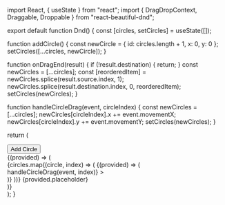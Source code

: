 import React, { useState } from "react";
import { DragDropContext, Draggable, Droppable } from "react-beautiful-dnd";

export default function Dnd() {
const [circles, setCircles] = useState([]);

function addCircle() {
const newCircle = { id: circles.length + 1, x: 0, y: 0 };
setCircles([...circles, newCircle]);
}

function onDragEnd(result) {
if (!result.destination) {
return;
}
const newCircles = [...circles];
const [reorderedItem] = newCircles.splice(result.source.index, 1);
newCircles.splice(result.destination.index, 0, reorderedItem);
setCircles(newCircles);
}

function handleCircleDrag(event, circleIndex) {
const newCircles = [...circles];
newCircles[circleIndex].x += event.movementX;
newCircles[circleIndex].y += event.movementY;
setCircles(newCircles);
}

return (
<div style={{ display: "flex", justifyContent: "center", marginTop: 50 }}>
<button onClick={addCircle}>Add Circle</button>
<div style={{ width: 400, height: 400, border: "1px solid black" }}>
<DragDropContext onDragEnd={onDragEnd}>
<Droppable droppableId="circles">
{(provided) => (
<div ref={provided.innerRef} {...provided.droppableProps}>
{circles.map((circle, index) => (
<Draggable key={circle.id} draggableId={circle.id} index={index}>
{(provided) => (
<div
ref={provided.innerRef}
{...provided.draggableProps}
{...provided.dragHandleProps}
style={{
                          width: 50,
                          height: 50,
                          borderRadius: "50%",
                          backgroundColor: "blue",
                          margin: 10,
                          position: "absolute",
                          left: circle.x,
                          top: circle.y,
                          cursor: "move"
                        }}
onClick={(event) => handleCircleDrag(event, index)} ></div>
)}
</Draggable>
))}
{provided.placeholder}
</div>
)}
</Droppable>
</DragDropContext>
</div>
</div>
);
}
